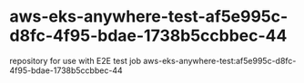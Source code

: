 # aws-eks-anywhere-test-af5e995c-d8fc-4f95-bdae-1738b5ccbbec-44
repository for use with E2E test job aws-eks-anywhere-test:af5e995c-d8fc-4f95-bdae-1738b5ccbbec-44
